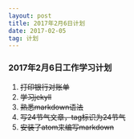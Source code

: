 ```yaml
---
layout: post
title: 2017年2月6日计划
date: 2017-02-05
tag: 计划
---
```


### 2017年2月6日工作学习计划         

 1. ~~打印银行对账单~~
 2. ~~学习jekyll~~
 3. ~~熟悉markdown语法~~
 4. ~~写24节气文章，tag标识为24节气~~
 5. ~~安装了atom来编写markdown~~
